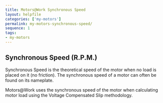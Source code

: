 ```yaml
---
title: Motors@Work Synchronous Speed
layout: helpfile
categories: ['my-motors']
permalink: my-motors-synchronous-speed/
sequence: 1
tags:
- my-motors
---
```

## Synchronous Speed (R.P.M.)

Synchronous Speed is the theoretical speed of the motor when no load is placed
on it (no friction).  The synchronous speed of a motor can often be found on
its nameplate.

Motors@Work uses the synchronous speed of the motor when calculating motor
load using the Voltage Compensated Slip methodology.
